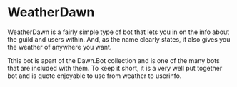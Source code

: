 # WeatherDawn

WeatherDawn is a fairly simple type of bot that lets you in on the info about the guild and users within. And, as the name clearly states, it also gives you the weather of anywhere you want. 

Tthis bot is apart of the Dawn.Bot collection and is one of the many bots that are included with them. To keep it short, it is a very well put together bot and is quote enjoyable to use from weather to userinfo. 
